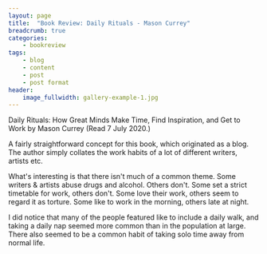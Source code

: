 ```yaml
---
layout: page
title:  "Book Review: Daily Rituals - Mason Currey"
breadcrumb: true
categories:
    - bookreview
tags:
    - blog
    - content
    - post
    - post format
header:
    image_fullwidth: gallery-example-1.jpg
---
```

Daily Rituals: How Great Minds Make Time, Find Inspiration, and Get to Work by Mason Currey (Read 7 July 2020.)

A fairly straightforward concept for this book, which originated as a blog. The author simply collates the work habits of a lot of different writers, artists etc.

What's interesting is that there isn't much of a common theme. Some writers & artists abuse drugs and alcohol. Others don't. Some set a strict timetable for work, others don't. Some love their work, others seem to regard it as torture. Some like to work in the morning, others late at night.

I did notice that many of the people featured like to include a daily walk, and taking a daily nap seemed more common than in the population at large. There also seemed to be a common habit of taking solo time away from normal life.
